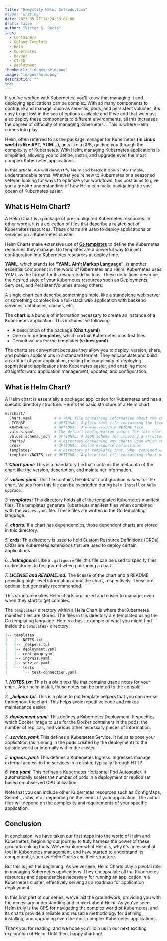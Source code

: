 ```yaml
---
title: "Demystify Helm: Introduction"
#type: "writing"
date: 2023-05-22T14:24:59-04:00
draft: false
author: "Victor S. Recio"
tags:
  - Containers
  - Golang Template
  - Helm
  - Kubernetes
  - DevOps
  - CI/CD
  - Deployment
thumbnail: "images/helm.png"
image: "images/helm.png"
description: ""
toc: 
---
```

<!-- # Introdution to Helm -->

If you've worked with Kubernetes, you'll know that managing it and deploying applications can be complex. With so many components to configure and manage, such as services, pods, and persistent volumes, it's easy to get lost in the sea of options available and If we add that we must also deploy these components to different environments, all this increases the degree of difficulty of managing Kubernetes. . This is where Helm comes into play.

Helm, often referred to as the package manager for Kubernetes **(in Linux world is like APT, YUM...)**, acts like a GPS, guiding you through the complexity of Kubernetes. With Helm, managing Kubernetes applications is simplified, allowing you to define, install, and upgrade even the most complex Kubernetes applications.

In this article, we will demystify Helm and break it down into simple, understandable terms. Whether you're new to Kubernetes or a seasoned veteran looking for ways to optimize your workflows, this post aims to give you a greater understanding of how Helm can make navigating the vast ocean of Kubernetes easier. 

## What is Helm Chart?
A Helm Chart is a package of pre-configured Kubernetes resources. In other words, it is a collection of files that describe a related set of Kubernetes resources. These charts are used to deploy applications or services on a Kubernetes cluster. 

Helm Charts make extensive use of **[Go templates](https://vsr.lat/writing/go-templates/)** to define the Kubernetes resources they manage. Go templates are a powerful way to inject configuration into Kubernetes resources at deploy time.

**YAML**, which stands for **"YAML Ain't Markup Language"**, is another essential component in the world of Kubernetes and Helm. Kubernetes uses YAML as the format for its resource definitions. These definitions describe the desired state of your Kubernetes resources such as Deployments, Services, and PersistentVolumes among others.

A single chart can describe something simple, like a standalone web server or something complex like a full-stack web application with backend services, databases, caches, etc. 

The **chart** is a bundle of information necessary to create an instance of a Kubernetes application. This includes the following:

- A description of the package **(Chart.yaml)**
- One or more **templates**, which contain Kubernetes manifest files
- Default values for the templates **(values.yaml)**

The charts are convenient because they allow you to deploy, version, share, and publish applications in a standard format. They encapsulate and build an artifact of your application, making the complexity of deploying sophisticated applications into Kubernetes easier, and enabling more straightforward application management, updates, and configuration.

## What is Helm Chart?

A Helm chart is essentially a packaged application for Kubernetes and has a specific directory structure. Here's the basic structure of a Helm chart:

```bash
vsrchart/
  Chart.yaml          # A YAML file containing information about the chart
  LICENSE             # OPTIONAL: A plain text file containing the license for the chart
  README.md           # OPTIONAL: A human-readable README file
  values.yaml         # The default configuration values for this chart
  values.schema.json  # OPTIONAL: A JSON Schema for imposing a structure on the values.yaml file
  charts/             # A directory containing any charts upon which this chart depends.
  crds/               # OPTIONAL: Custom Resource Definitions
  templates/          # A directory of templates that, when combined with values, will generate valid Kubernetes manifest files.
  templates/NOTES.txt # OPTIONAL: A plain text file containing short usage notes
```

*1. **Chart.yaml:*** This is a mandatory file that contains the metadata of the chart like the version, description, and maintainer information.

*2. **values.yaml***: This file contains the default configuration values for the chart. Values from this file can be overridden during `helm install` or `helm upgrade`.

*3. **templates:*** This directory holds all of the templated Kubernetes manifest files. The templates generate Kubernetes manifest files when combined with the `values.yaml` file. These files are written in the Go templating language.

*4. **charts:*** If a chart has dependencies, those dependent charts are stored in this directory.

*5. **crds:*** This directory is used to hold Custom Resource Definitions (CRDs). CRDs are Kubernetes extensions that are used to deploy certain applications.

*6. **.helmignore:*** Like a `.gitignore` file, this file can be used to specify files or directories to be ignored when packaging a chart.

*7. **LICENSE and README.md:*** The license of the chart and a README providing high-level information about the chart, respectively. These are optional but generally recommended.
</ul>
This structure makes Helm charts organized and easier to manage, even when they start to get complex.

The `templates/` directory within a Helm Chart is where the Kubernetes manifest files are stored. The files in this directory are templated using the Go templating language. Here's a basic example of what you might find inside the `templates/` directory:

```bash
|-- templates
|   |-- NOTES.txt
|   |-- _helpers.tpl
|   |-- deployment.yaml
|   |-- configmap.yaml
|   |-- ingress.yaml
|   |-- service.yaml
|   `-- tests
|       `-- test-connection.yaml
```

*1. **NOTES.txt***: This is a plain text file that contains usage notes for your chart. After helm install, these notes can be printed to the console.

*2. **_helpers.tpl***: This is a place to put template helpers that you can re-use throughout the chart. This helps avoid repetitive code and makes maintenance easier.

*3. **deployment.yaml***: This defines a Kubernetes Deployment. It specifies which Docker image to use for the Docker containers in the pods, the number of replicas, and various other necessary pieces of information.

*4. **service.yaml***: This defines a Kubernetes Service. It helps expose your application (as running in the pods created by the deployment) to the outside world or internally within the cluster.

*5. **ingress.yaml***: This defines a Kubernetes Ingress. Ingresses manage external access to the services in a cluster, typically through HTTP.

*6. **hpa.yaml***: This defines a Kubernetes Horizontal Pod Autoscaler. It automatically scales the number of pods in a deployment or replica set based on observed CPU utilization.

Note that you can include other Kubernetes resources such as ConfigMaps, Secrets, Jobs, etc., depending on the needs of your application. The actual files will depend on the complexity and requirements of your specific application.

## Conclusion

In conclusion, we have taken our first steps into the world of Helm and Kubernetes, beginning our journey to truly harness the power of these groundbreaking tools. We've explored what Helm is, why it's an essential tool in Kubernetes management, and have started to understand its components, such as Helm Charts and their structure.

But this is just the beginning. As we've seen, Helm Charts play a pivotal role in managing Kubernetes applications. They encapsulate all the Kubernetes resources and dependencies necessary for running an application in a Kubernetes cluster, effectively serving as a roadmap for application deployment.

In this first part of our series, we've laid the groundwork, providing you with the necessary understanding and context about Helm. As you've seen, Helm truly is the GPS for navigating the complex world of Kubernetes, and its charts provide a reliable and reusable methodology for defining, installing, and upgrading even the most complex Kubernetes applications.

Thank you for reading, and we hope you'll join us in our next exciting exploration of Helm. Until then, happy charting!